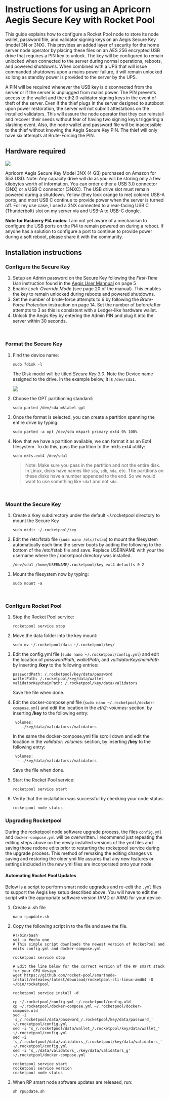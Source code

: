 # Instructions for using an Apricorn Aegis Secure Key with Rocket Pool

This guide explains how to configure a Rocket Pool node to store its node wallet, password file, and validator signing keys on an Aegis Secure Key (model 3N or 3NX).  This provides an added layer of security for the home server node operator by placing these files on an AES 256 encrypted USB drive that requires a PIN key to unlock.  The key will be configured to remain unlocked when connected to the server during normal operations, reboots, and powered shutdowns.  When combined with a UPS that will issue commanded shutdowns upon a mains power failure, it will remain unlocked so long as standby power is provided to the server by the UPS. 

A PIN will be required whenever the USB key is disconnected from the server or if the server is unplugged from mains power.  The PIN prevents access to the wallet and the eth2.0 validator signing keys in the event of theft of the server.  Even if the thief plugs in the server designed to autoboot upon power restoration, the server will not submit attestations on the installed validators.  This will assure the node operator that they can reinstall and recover their seeds without fear of having two signing keys triggering a slashing event. Also, the node wallet and password file will be inaccessible to the thief without knowing the Aegis Secure Key PIN.  The thief will only have six attempts at Brute-Forcing the PIN.

## Hardware required
![](img/secureKey.jpg)

Apricorn Aegis Secure Key Model 3NX (4 GB) purchased on Amazon for $53 USD. Note: Any capacity drive will do as you will be storing only a few kilobytes worth of information.  You can order either a USB 3.0 connector (3NX) or a USB C connector (3NXC). The USB drive slot must remain powered during a shutdown. Yellow (they look orange to me) colored USB-A ports, and most USB C continue to provide power when the server is turned off. For my use case, I used a 3NX connected to a rear-facing USB C (Thunderbolt) slot on my server via and USB-A to USB-C dongle.

<b> Note for Rasberry Pi4 nodes: </b> I am not yet aware of a mechanism to configure the USB ports on the Pi4 to remain powered on during a reboot. If anyone has a solution to configure a port to continue to provide power during a soft reboot, please share it with the community.  


## Installation instructions

### Configure the Secure Key

1. Setup an Admin password on the Secure Key following the *First-Time Use* instruction found in the [Aegis User Mannual](https://apricorn.com/content/product_pdf/aegis_secure_key/usb_3.0_flash_drive/ask3_manual_configurable_online_2.pdf) on page 5 
1. Enable *Lock-Override Mode* (see page 20 of the manual). This enables the key to remain unlocked during reboots and powered shutdowns.
1. Set the number of brute-force attempts to 6 by following the *Brute-Force Protection* instruction on page 14. Set the number of before/after attempts to 3 as this is consistent with a Ledger-like hardware wallet. 
1. Unlock the Aegis Key by entering the Admin PIN and plug it into the server within 30 seconds.

<br>

### Format the Secure Key


1. Find the device name: 
    ```
    sudo fdisk -l
    ```
    The Disk model will be titled *Secure Key 3.0*. Note the Device name assigned to the drive. In the example below, it is `/dev/sda1`.
    <br>
    
    ![](img/fdisk.jpg)
1. Choose the GPT partitioning standard: 
    ```
    sudo parted /dev/sda mklabel gpt
    ```
1. Once the format is selected, you can create a partition spanning the entire drive by typing: 
    ```
    sudo parted -a opt /dev/sda mkpart primary ext4 0% 100%
    ```
1. Now that we have a partition available, we can format it as an Ext4 filesystem. To do this, pass the partition to the mkfs.ext4 utility: 
    ```
    sudo mkfs.ext4 /dev/sda1
    ```
    > Note: Make sure you pass in the partition and not the entire disk. In Linux, disks have names like `sda`, `sdb`, `hda`, etc. The partitions on these disks have a number appended to the end. So we would want to use something like `sda1` and not `sda`.


 
 <br>
 
 ### Mount the Secure Key

1. Create a /key subdirectory under the default ~/.rocketpool directory to mount the Secure Key
    ```
    sudo mkdir ~/.rocketpool/key
    ```
1. Edit the /etc/fstab file (`sudo nano /etc/fstab`) to mount the filesystem automatically each time the server boots by adding the following to the bottom of the /etc/fstab file and save. Replace USERNAME with your the username where the /.rocketpool directory was installed.
    ```
   /dev/sda1 /home/USERNAME/.rocketpool/key ext4 defaults 0 2
    ```
1. Mount the filesystem now by typing:
    ```
    sudo mount -a
    ```

<br>

### Configure Rocket Pool

1. Stop the Rocket Pool service:
    ```
    rocketpool service stop
    ```
1. Move the data folder into the key mount:
    ```
    sudo mv ~/.rocketpool/data ~/.rocketpool/key/
    ```

1. Edit the config.yml file (`sudo nano ~/.rocketpool/config.yml`) and edit the location of *passwordPath*, *walletPath*, and *vallidatorKeychainPath* by inserting **/key** to the following entries: 
    ```
    passwordPath: /.rocketpool/key/data/password
    walletPath: /.rocketpool/key/data/wallet
    validatorKeychainPath: /.rocketpool/key/data/validators
    ````
    Save the file when done. 
    
1. Edit the docker-compose.yml file (`sudo nano ~/.rocketpool/docker-compose.yml`) and edit the location in the *eth2: volumes:* section, by inserting **/key** to the following entry:
    ```
     volumes:
      - ./key/data/validators:/validators
    ```
    In the same the docker-compose.yml file scroll down and edit the location in the *validator: volumes:* section, by inserting **/key** to the following entry:
    ```
     volumes:
      - ./key/data/validators:/validators
    ```
    Save the file when done. 
    
1. Start the Rocket Pool service:
    ```
    rocketpool service start
    ```
1. Verify that the installation was successful by checking your node status:
    ```
    rocketpool node status
    ```
    
### Upgrading Rocketpool 
 
During the rocketpool node software upgrade process, the files `config.yml` and `docker-compose.yml` will be overwritten. I recommend just repeating the editing steps above on the newly installed versions of the yml files and saving those redone edits prior to restarting the rocketpool service during the upgrade process.   This method of remaking the editing changes vs saving and restoring the older yml file assures that any new features or settings included in the new yml files are incorporated onto your node.

#### Automating Rocket Pool Updates

Below is a script to perform smart node upgrades and re-edit the `.yml` files to support the Aegis key setup described above. You will have to edit the script with the appropriate software version (AMD or ARM) for your device. 

1. Create a .sh file
    ```
    nano rpupdate.sh
    ```
1. Copy the following script in to the file and save the file.
    ```
    #!/bin/bash
    set -x #echo one
    # This simple script downloads the newest version of RocketPool and edits config.yml and docker-compose.yml
    
    rocketpool service stop

    # Edit the line below for the correct version of the RP smart stack for your CPU design
    wget https://github.com/rocket-pool/smartnode-install/releases/latest/download/rocketpool-cli-linux-amd64 -O ~/bin/rocketpool 

    rocketpool service install -d
    
    cp ~/.rocketpool/config.yml ~/.rocketpool/config.old
    cp ~/.rocketpool/docker-compose.yml ~/.rocketpool/docker-compose.old
    sed -i 's_/.rocketpool/data/password_/.rocketpool/key/data/password_' ~/.rocketpool/config.yml
    sed -i 's_/.rocketpool/data/wallet_/.rocketpool/key/data/wallet_' ~/.rocketpool/config.yml
    sed -i 's_/.rocketpool/data/validators_/.rocketpool/key/data/validators_' ~/.rocketpool/config.yml
    sed -i 's_./data/validators_./key/data/validators_g' ~/.rocketpool/docker-compose.yml
    
    rocketpool service start
    rocketpool service version
    rocketpool node status
    ```
    
1. When RP smart node software updates are released, run:
    ```
    sh rpupdate.sh
    ```
    
